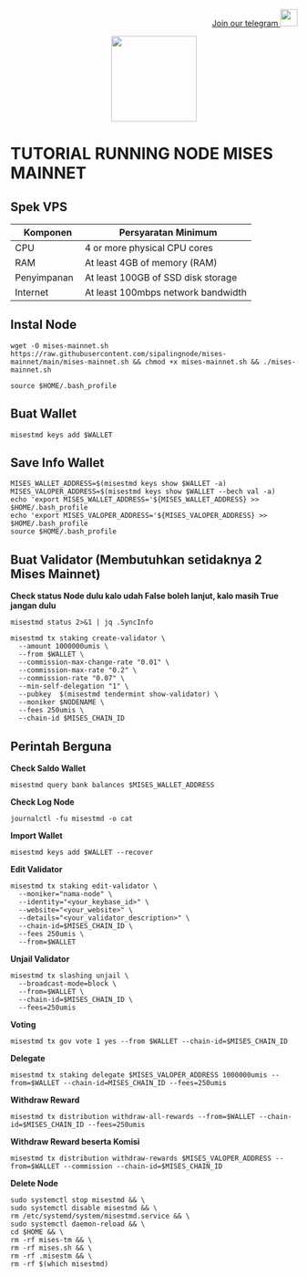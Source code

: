 <p style="font-size:14px" align="right">
<a href="https://t.me/autosultan_group" target="_blank">Join our telegram <img src="https://user-images.githubusercontent.com/50621007/183283867-56b4d69f-bc6e-4939-b00a-72aa019d1aea.png" width="30"/></a>
</p>


<p align="center">
  <img height="150" height="auto" src="https://user-images.githubusercontent.com/38981255/204093973-e07f75af-b7e1-4871-83b7-4fd2ad4cdff6.png">
</p>

# TUTORIAL RUNNING NODE MISES MAINNET

## Spek VPS
|  Komponen |  Persyaratan Minimum |
| ------------ | ------------ |
| CPU  | 4 or more physical CPU cores  |
| RAM | At least 4GB of memory (RAM) |
| Penyimpanan  | At least 100GB of SSD disk storage |
| Internet | At least 100mbps network bandwidth |
## Instal Node
```
wget -O mises-mainnet.sh https://raw.githubusercontent.com/sipalingnode/mises-mainnet/main/mises-mainnet.sh && chmod +x mises-mainnet.sh && ./mises-mainnet.sh
```
```
source $HOME/.bash_profile
```
## Buat Wallet
```
misestmd keys add $WALLET
```

## Save Info Wallet
```
MISES_WALLET_ADDRESS=$(misestmd keys show $WALLET -a)
MISES_VALOPER_ADDRESS=$(misestmd keys show $WALLET --bech val -a)
echo 'export MISES_WALLET_ADDRESS='${MISES_WALLET_ADDRESS} >> $HOME/.bash_profile
echo 'export MISES_VALOPER_ADDRESS='${MISES_VALOPER_ADDRESS} >> $HOME/.bash_profile
source $HOME/.bash_profile
```
## Buat Validator (Membutuhkan setidaknya 2 Mises Mainnet)
**Check status Node dulu kalo udah False boleh lanjut, kalo masih True jangan dulu**
```
misestmd status 2>&1 | jq .SyncInfo
```
```
misestmd tx staking create-validator \
  --amount 1000000umis \
  --from $WALLET \
  --commission-max-change-rate "0.01" \
  --commission-max-rate "0.2" \
  --commission-rate "0.07" \
  --min-self-delegation "1" \
  --pubkey  $(misestmd tendermint show-validator) \
  --moniker $NODENAME \
  --fees 250umis \
  --chain-id $MISES_CHAIN_ID
```
## Perintah Berguna
**Check Saldo Wallet**
```
misestmd query bank balances $MISES_WALLET_ADDRESS
```
**Check Log Node**
```
journalctl -fu misestmd -o cat
```
**Import Wallet**
```
misestmd keys add $WALLET --recover
```
**Edit Validator**
```
misestmd tx staking edit-validator \
  --moniker="nama-node" \
  --identity="<your_keybase_id>" \
  --website="<your_website>" \
  --details="<your_validator_description>" \
  --chain-id=$MISES_CHAIN_ID \
  --fees 250umis \
  --from=$WALLET
```
**Unjail Validator**
```
misestmd tx slashing unjail \
  --broadcast-mode=block \
  --from=$WALLET \
  --chain-id=$MISES_CHAIN_ID \
  --fees=250umis
```
**Voting**
```
misestmd tx gov vote 1 yes --from $WALLET --chain-id=$MISES_CHAIN_ID
```
**Delegate**
```
misestmd tx staking delegate $MISES_VALOPER_ADDRESS 1000000umis --from=$WALLET --chain-id=MISES_CHAIN_ID --fees=250umis
```
**Withdraw Reward**
```
misestmd tx distribution withdraw-all-rewards --from=$WALLET --chain-id=$MISES_CHAIN_ID --fees=250umis
```
**Withdraw Reward beserta Komisi**
```
misestmd tx distribution withdraw-rewards $MISES_VALOPER_ADDRESS --from=$WALLET --commission --chain-id=$MISES_CHAIN_ID
```
**Delete Node**
```
sudo systemctl stop misestmd && \
sudo systemctl disable misestmd && \
rm /etc/systemd/system/misestmd.service && \
sudo systemctl daemon-reload && \
cd $HOME && \
rm -rf mises-tm && \
rm -rf mises.sh && \
rm -rf .misestm && \
rm -rf $(which misestmd)
```
